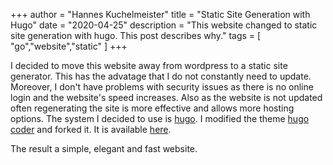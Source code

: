 +++
author = "Hannes Kuchelmeister"
title = "Static Site Generation with Hugo"
date = "2020-04-25"
description = "This website changed to static site generation with hugo. This post describes why."
tags = [
    "go","website","static"
]
+++

I decided to move this website away from wordpress to a static site generator. This has the advatage that I do not constantly need to update. Moreover, I don't have problems with security issues as there is no online login and the website's speed increases.
Also as the website is not updated often regenerating the site is more effective and allows more hosting options. The system I decided to use is [hugo](https://gohugo.io). I modified the theme [hugo coder](https://github.com/luizdepra/hugo-coder) and forked it. It is available [here](https://github.com/13hannes11/hugo-coder-timeline).

The result a simple, elegant and fast website.